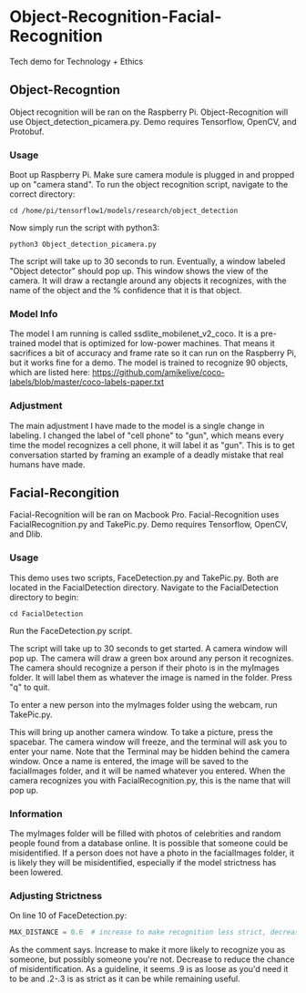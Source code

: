 # Object-Recognition-Facial-Recognition
Tech demo for Technology + Ethics

## Object-Recogntion
Object recognition will be ran on the Raspberry Pi. Object-Recognition will use Object_detection_picamera.py. Demo requires Tensorflow, OpenCV, and Protobuf.

### Usage
Boot up Raspberry Pi. Make sure camera module is plugged in and propped up on "camera stand". To run the object recognition script, navigate to the correct directory:
```
cd /home/pi/tensorflow1/models/research/object_detection
```
Now simply run the script with python3:
```
python3 Object_detection_picamera.py
```
The script will take up to 30 seconds to run. Eventually, a window labeled "Object detector" should pop up. This window shows the view of the camera. It will draw a rectangle around any objects it recognizes, with the name of the object and the % confidence that it is that object. 

### Model Info
The model I am running is called ssdlite_mobilenet_v2_coco. It is a pre-trained model that is optimized for low-power machines. That means it sacrifices a bit of accuracy and frame rate so it can run on the Raspberry Pi, but it works fine for a demo. The model is trained to recognize 90 objects, which are listed here: https://github.com/amikelive/coco-labels/blob/master/coco-labels-paper.txt

### Adjustment
The main adjustment I have made to the model is a single change in labeling. I changed the label of "cell phone" to "gun", which means every time the model recognizes a cell phone, it will label it as "gun". This is to get conversation started by framing an example of a deadly mistake that real humans have made.

## Facial-Recongition
Facial-Recognition will be ran on Macbook Pro. Facial-Recognition uses FacialRecognition.py and TakePic.py. Demo requires Tensorflow, OpenCV, and Dlib.

### Usage
This demo uses two scripts, FaceDetection.py and TakePic.py. Both are located in the FacialDetection directory. Navigate to the FacialDetection directory to begin:
```
cd FacialDetection
```
Run the FaceDetection.py script.

The script will take up to 30 seconds to get started. A camera window will pop up. The camera will draw a green box around any person it recognizes. The camera should recognize a person if their photo is in the myImages folder. It will label them as whatever the image is named in the folder. Press "q" to quit.

To enter a new person into the myImages folder using the webcam, run TakePic.py.

This will bring up another camera window. To take a picture, press the spacebar. The camera window will freeze, and the terminal will ask you to enter your name. Note that the Terminal may be hidden behind the camera window. Once a name is entered, the image will be saved to the facialImages folder, and it will be named whatever you entered. When the camera recognizes you with FacialRecognition.py, this is the name that will pop up.

### Information
The myImages folder will be filled with photos of celebrities and random people found from a database online. It is possible that someone could be misidentified. If a person does not have a photo in the facialImages folder, it is likely they will be misidentified, especially if the model strictness has been lowered.

### Adjusting Strictness
On line 10 of FaceDetection.py:
```python
MAX_DISTANCE = 0.6  # increase to make recognition less strict, decrease to make more strict
```
As the comment says. Increase to make it more likely to recognize you as someone, but possibly someone you're not. Decrease to reduce the chance of misidentification. As a guideline, it seems .9 is as loose as you'd need it to be and .2-.3 is as strict as it can be while remaining useful.


